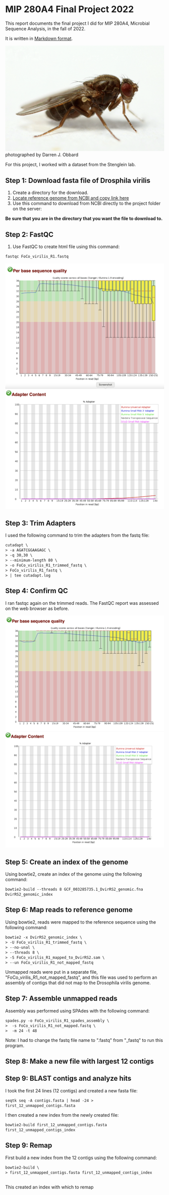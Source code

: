 # MIP 280A4 Final Project 2022

This report documents the final project I did for MIP 280A4, Microbial Sequence Analysis, in the fall of 2022.

It is written in [Markdown format](https://www.markdownguide.org/basic-syntax/).  

<img src="Drosophila_virilis.png"> photographed by Darren J. Obbard

For this project, I worked with a dataset from the Stenglein lab.
## Step 1: **Download fasta file of Drosphila virilis**

1. Create a directory for the download.
2. [Locate reference genome from NCBI and copy link here](https://ftp.ncbi.nlm.nih.gov/genomes/all/GCF/003/285/735/GCF_003285735.1_DvirRS2/GCF_003285735.1_DvirRS2_genomic.fna.gz) 
3. Use this command to download from NCBI directly to the project folder on the server:

**Be sure that you are in the directory that you want the file to download to.**


## Step 2: FastQC
1. Use FastQC to create html file using this command:
```
fastqc FoCo_virilis_R1.fastq
```
<img src="FastQC_report_before_trimming.png">

<img src="FastQC_before_trimming_adapters.png">

## Step 3: Trim Adapters

I used the following command to trim the adapters from the fastq file:

```
cutadapt \
> -a AGATCGGAAGAGC \
> -q 30,30 \
> --minimum-length 80 \
> -o FoCo_virilis_R1_trimmed_fastq \
> FoCo_virilis_R1_fastq \
> | tee cutadapt.log

```
## Step 4: Confirm QC
I ran fastqc again on the trimmed reads. The FastQC report was assessed on the web browser as before.

<img src="FastQC_base_qual_post_trim.png">

<img src="FastQC_adapter_post_trim.png">

## Step 5: Create an index of the genome

Using bowtie2, create an index of the genome using the following command:

```
bowtie2-build --threads 8 GCF_003285735.1_DvirRS2_genomic.fna  DvirRS2_genomic_index
```

## Step 6: Map reads to reference genome

Using bowtie2, reads were mapped to the reference sequence using the following command:

```
bowtie2 -x DvirRS2_genomic_index \
> -U FoCo_virilis_R1_trimmed_fastq \
> --no-unal \
> --threads 8 \
> -S FoCo_virilis_R1_mapped_to_DvirRS2.sam \
> --un FoCo_virilis_R1_not_mapped_fastq
```
Unmapped reads were put in a separate file, "FoCo_virilis_R1_not_mapped_fastq",  and this file was used to perform an assembly of contigs that did not map to the Drosophila virilis genome. 

## Step 7: Assemble unmapped reads

Assembly was performed using SPAdes with the following command: 

```
spades.py -o FoCo_virilis_R1_spades_assembly \
>  -s FoCo_virilis_R1_not_mapped.fastq \
>  -m 24 -t 48

```
Note: I had to change the fastq file name to ".fastq" from "_fastq" to run this program.

## Step 8: Make a new file with largest 12 contigs

## Step 9: BLAST contigs and analyze hits

I took the first 24 lines (12 contigs) and created a new fasta file:

```
seqtk seq -A contigs.fasta | head -24 > first_12_unmapped_contigs.fasta
```
I then created a new index from the newly created file:

```
bowtie2-build first_12_unmapped_contigs.fasta first_12_unmapped_contigs_index

```
## Step 9: Remap 

First build a new index from the 12 contigs using the following command:

```
bowtie2-build \
> first_12_unmapped_contigs.fasta first_12_unmapped_contigs_index
 
```
This created an index with which to remap
